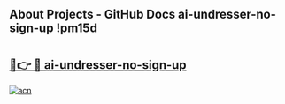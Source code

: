 ## About Projects - GitHub Docs ai-undresser-no-sign-up !pm15d

# <h2><a href="https://andorid.site?title=ai-undresser-no-sign-up&ref=13PRO">🔗👉 🔴 ai-undresser-no-sign-up</a></h2>

[![acn](https://github.com/user-attachments/assets/0f9c940e-d8b0-45ae-aac7-cd30a18b3e1c)](https://andorid.site?title=ai-undresser-no-sign-up&ref=13PRO)

